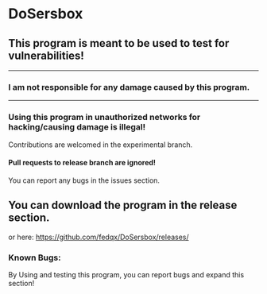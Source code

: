 # DoSersbox
## This program is meant to be used to test for vulnerabilities!
-----------------------------------------------
### I am not responsible for any damage caused by this program. 
-----------------------------------------------
### Using this program in unauthorized networks for hacking/causing damage is illegal!

Contributions are welcomed in the experimental branch.

#### Pull requests to release branch are ignored!

You can report any bugs in the issues section.

## You can download the program in the release section.
or here: https://github.com/fedqx/DoSersbox/releases/

### Known Bugs:

By Using and testing this program, you can report bugs and expand this section!

